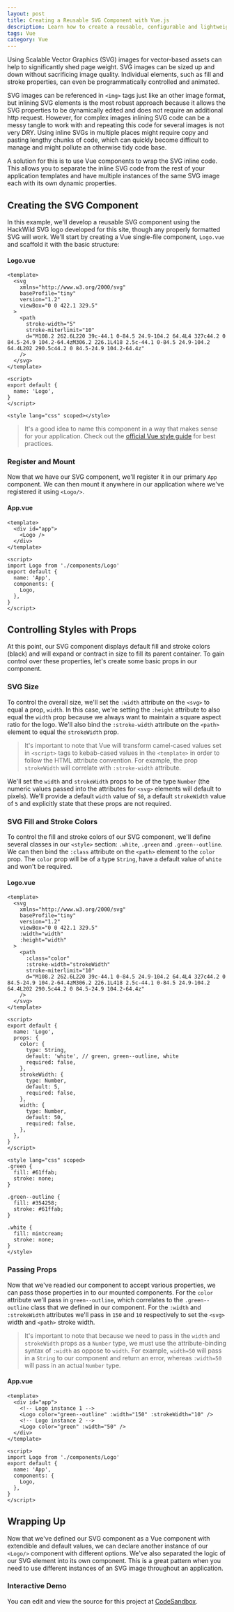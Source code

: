 ```yaml
---
layout: post
title: Creating a Reusable SVG Component with Vue.js
description: Learn how to create a reusable, configurable and lightweight SVG component using Vue Single File Components.
tags: Vue
category: Vue
---
```


Using Scalable Vector Graphics (SVG) images for vector-based assets can help to significantly shed page weight. SVG images can be sized up and down without sacrificing image quality. Individual elements, such as fill and stroke properties, can even be programmatically controlled and animated.

SVG images can be referenced in `<img>` tags just like an other image format, but inlining SVG elements is the most robust approach because it allows the SVG properties to be dynamically edited and does not require an additional http request. However, for complex images inlining SVG code can be a messy tangle to work with and repeating this code for several images is not very DRY. Using inline SVGs in multiple places might require copy and pasting lengthy chunks of code, which can quickly become difficult to manage and might pollute an otherwise tidy code base.

A solution for this is to use Vue components to wrap the SVG inline code. This allows you to separate the inline SVG code from the rest of your application templates and have multiple instances of the same SVG image each with its own dynamic properties.

## Creating the SVG Component

In this example, we'll develop a reusable SVG component using the HackWild SVG logo developed for this site, though any properly formatted SVG will work. We'll start by creating a Vue single-file component, `Logo.vue` and scaffold it with the basic structure:

#### Logo.vue

```vue
<template>
  <svg
    xmlns="http://www.w3.org/2000/svg"
    baseProfile="tiny"
    version="1.2"
    viewBox="0 0 422.1 329.5"
  >
    <path
      stroke-width="5"
      stroke-miterlimit="10"
      d="M108.2 262.6L220 39c-44.1 0-84.5 24.9-104.2 64.4L4 327c44.2 0 84.5-24.9 104.2-64.4zM306.2 226.1L418 2.5c-44.1 0-84.5 24.9-104.2 64.4L202 290.5c44.2 0 84.5-24.9 104.2-64.4z"
    />
  </svg>
</template>

<script>
export default {
  name: 'Logo',
}
</script>

<style lang="css" scoped></style>
```

> It's a good idea to name this component in a way that makes sense for your application. Check out the [official Vue style guide](https://vuejs.org/v2/style-guide/) for best practices.

### Register and Mount

Now that we have our SVG component, we'll register it in our primary `App` component. We can then mount it anywhere in our application where we've registered it using `<Logo/>`.

#### App.vue

```vue
<template>
  <div id="app">
    <Logo />
  </div>
</template>

<script>
import Logo from './components/Logo'
export default {
  name: 'App',
  components: {
    Logo,
  },
}
</script>
```

## Controlling Styles with Props

At this point, our SVG component displays default fill and stroke colors (black) and will expand or contract in size to fill its parent container. To gain control over these properties, let's create some basic props in our component.

### SVG Size

To control the overall size, we'll set the `:width` attribute on the `<svg>` to equal a prop, `width`. In this case, we're setting the `:height` attribute to also equal the `width` prop because we always want to maintain a square aspect ratio for the logo. We'll also bind the `:stroke-width` attribute on the `<path>` element to equal the `strokeWidth` prop.

> It's important to note that Vue will transform camel-cased values set in `<script>` tags to kebab-cased values in the `<template>` in order to follow the HTML attribute convention. For example, the prop `strokeWidth` will correlate with `:stroke-width` attribute.

We'll set the `width` and `strokeWidth` props to be of the type `Number` (the numeric values passed into the attributes for `<svg>` elements will default to pixels). We'll provide a default `width` value of `50`, a default `strokeWidth` value of `5` and explicitly state that these props are not required.

### SVG Fill and Stroke Colors

To control the fill and stroke colors of our SVG component, we'll define several classes in our `<style>` section: `.white`, `.green` and `.green--outline`. We can then bind the `:class` attribute on the `<path>` element to the `color` prop. The `color` prop will be of a type `String`, have a default value of `white` and won't be required.

#### Logo.vue

```vue
<template>
  <svg
    xmlns="http://www.w3.org/2000/svg"
    baseProfile="tiny"
    version="1.2"
    viewBox="0 0 422.1 329.5"
    :width="width"
    :height="width"
  >
    <path
      :class="color"
      :stroke-width="strokeWidth"
      stroke-miterlimit="10"
      d="M108.2 262.6L220 39c-44.1 0-84.5 24.9-104.2 64.4L4 327c44.2 0 84.5-24.9 104.2-64.4zM306.2 226.1L418 2.5c-44.1 0-84.5 24.9-104.2 64.4L202 290.5c44.2 0 84.5-24.9 104.2-64.4z"
    />
  </svg>
</template>

<script>
export default {
  name: 'Logo',
  props: {
    color: {
      type: String,
      default: 'white', // green, green--outline, white
      required: false,
    },
    strokeWidth: {
      type: Number,
      default: 5,
      required: false,
    },
    width: {
      type: Number,
      default: 50,
      required: false,
    },
  },
}
</script>

<style lang="css" scoped>
.green {
  fill: #61ffab;
  stroke: none;
}

.green--outline {
  fill: #354258;
  stroke: #61ffab;
}

.white {
  fill: mintcream;
  stroke: none;
}
</style>
```

### Passing Props

Now that we've readied our component to accept various properties, we can pass those properties in to our mounted components. For the `color` attribute we'll pass in `green--outline`, which correlates to the `.green--outline` class that we defined in our component. For the `:width` and `:strokeWidth` attributes we'll pass in `150` and `10` respectively to set the `<svg>` width and `<path>` stroke width.

> It's important to note that because we need to pass in the `width` and `strokeWidth` props as a `Number` type, we must use the attribute-binding syntax of `:width` as oppose to `width`. For example, `width=50` will pass in a `String` to our component and return an error, whereas `:width=50` will pass in an actual `Number` type.

#### App.vue

```vue
<template>
  <div id="app">
    <!-- Logo instance 1 -->
    <Logo color="green--outline" :width="150" :strokeWidth="10" />
    <!-- Logo instance 2 -->
    <Logo color="green" :width="50" />
  </div>
</template>

<script>
import Logo from './components/Logo'
export default {
  name: 'App',
  components: {
    Logo,
  },
}
</script>
```

## Wrapping Up

Now that we've defined our SVG component as a Vue component with extendible and default values, we can declare another instance of our `<Logo/>` component with different options. We've also separated the logic of our SVG element into its own component. This is a great pattern when you need to use different instances of an SVG image throughout an application.

### Interactive Demo

You can edit and view the source for this project at <a href="https://codesandbox.io/s/p795vp4x7x" target="_blank" rel="noopener">CodeSandbox</a>.
